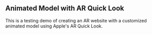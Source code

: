 ## Animated Model with AR Quick Look 

This is a testing demo of creating an AR website with a customized animated model using Apple's AR Quick Look.
